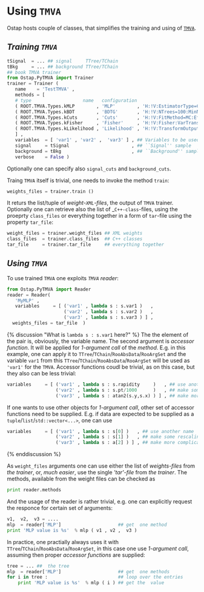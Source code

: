 # Using `TMVA`

Ostap hosts couple of classes, that simplifies the training and using of [`TMVA`](https://root.cern.ch/tmva).

##  _Training `TMVA`_
```python
tSignal  = ... ## signal     TTree/TChain
tBkg     = ... ## background TTree/TChain
## book TMVA trainer     
from Ostap.PyTMVA import Trainer 
trainer = Trainer (
   name    = 'TestTMVA' ,   
   methods = [
   # type                   name   configuration
   ( ROOT.TMVA.Types.kMLP        , 'MLP'        , 'H:!V:EstimatorType=CE:VarTransform=N:NCycles=200:HiddenLayers=N+3:TestRate=5:!UseRegulator' ) ,
   ( ROOT.TMVA.Types.kBDT        , 'BDTG'       , 'H:!V:NTrees=100:MinNodeSize=2.5%:BoostType=Grad:Shrinkage=0.10:UseBaggedBoost:BaggedSampleFraction=0.5:nCuts=20:MaxDepth=2' ) , 
   ( ROOT.TMVA.Types.kCuts       , 'Cuts'       , 'H:!V:FitMethod=MC:EffSel:SampleSize=200000:VarProp=FSmart' ) ,
   ( ROOT.TMVA.Types.kFisher     , 'Fisher'     , 'H:!V:Fisher:VarTransform=None:CreateMVAPdfs:PDFInterpolMVAPdf=Spline2:NbinsMVAPdf=50:NsmoothMVAPdf=10' ),
   ( ROOT.TMVA.Types.kLikelihood , 'Likelihood' , 'H:!V:TransformOutput:PDFInterpol=Spline2:NSmoothSig[0]=20:NSmoothBkg[0]=20:NSmoothBkg[1]=10:NSmooth=1:NAvEvtPerBin=50' )
   ] ,
   variables  = [ 'var1' , 'var2' ,  'var3' ] , ## Variables to be used for training 
   signal     = tSignal                       , ## ``Signal'' sample 
   background = tBkg                          , ## ``Background'' sample  
   verbose    = False )
```
Optionally one can specify also `signal_cuts` and `background_cuts`.

Traing `TMVA` itself is trivial, one needs to invoke the method `train`:
```python 
weights_files = trainer.train ()
```
It  returs the list/tuple of _weight-`XML`-files_, the output of `TMVA` trainer.
Optionally one can retrieve also the list of  _`C++-class`-files,  using the proeprty `class_files` or  everything together in a form of `tar`-file using the property
`tar_file`:
```python
weight_files = trainer.weight_files ## XML weights  
class_files  = trainer.class_files  ## C++ classes 
tar_file     = trainer.tar_file     ## everything together
```

##  _Using `TMVA`_

To use trained `TMVA` one exploits _`TMVA` reader_:
```python 
from Ostap.PyTMVA import Reader
reader = Reader( 
   'MyMLP' ,
   variables     = [ ('var1' , lambda s : s.var1 )   ,
                     ('var2' , lambda s : s.var2 )   ,
                     ('var3' , lambda s : s.var3 ) ] ,
  weights_files = tar_file  )
```
{% discussion "What is `lambda s : s.var1` here?" %}
The the element of the pair is, obviously, the variable name.
The second   argument is _accessor function_. 
It will be applied for _1-argument call_ of the _method_.
E.g. in this example, one  can apply it to `TTree`/`TChain`/`RooAbsData`/`RooArgSet` and the variable 
`var1` from   this `TTree`/`TChain`/`RooAbsData`/`RooArgSet` will be used as `'var1'` for the `TMVA`.
Accessor  functions coudl be  trivial, as on this case,  but they also can be less trivial:
```python
variables     = [ ('var1' , lambda s : s.rapidity     )   , ## use another name 
                  ('var2' , lambda s : s.pt/1000      )   , ## make some rescaling
                  ('var3' , lambda s : atan2(s.y,s.x) ) ] , ## make more complicated calculations
```
If one wants to use other objects for _1-argument call_, other set of accessor  functions   need to be supplied.
E.g. if data  are expected to be supplied  as a `tuple`/`list`/`std::vector<...>`, one   can use 
```python
variables     = [ ('var1' , lambda s : s[0] )   , ## use another name 
                  ('var2' , lambda s : s[1] )   , ## make some rescaling
                  ('var3' , lambda s : a[2] ) ] , ## make more complicated calculations
```
{% enddiscussion %}

As `weight_files` arguments one can use either the list of _weights-files_ from _the trainer_, or, _much easier_, use the single _'tar'-file_ from _the trainer_. The methods,  available from the weight files can be checked as
```python
print reader.methods 
````
And the usage of the reader is rather trivial, e.g. one can  explicitly request the  responce for certain set of arguments:
```python
v1,  v2,  v3 = .... 
mlp  = reader['MLP']                     ## get  one method 
print 'MLP value is %s'  % mlp ( v1 , v2 ,  v3 ) 
```
In practice, one practially always uses it with `TTree`/`TChain`/`RooAbsData`/`RooArgSet`, in this  case one use _1-argument call_,  assuming then proper _accessor functions_ are supplied: 
```python
tree = ... ##  the tree 
mlp  = reader['MLP']                     ## get  one methods 
for i in tree :                          ## loop over the entries 
    print 'MLP value is %s'  % mlp ( i ) ## get the  value 
```

